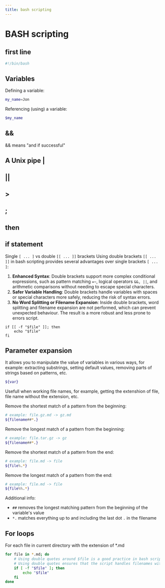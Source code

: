 ```yaml
---
title: bash scripting
---
```


# BASH scripting

## first line
```bash
#!/bin/bash
```

## Variables
Defining a variable:
```bash
my_name=Jon
```

Referencing (using) a variable:
```bash
$my_name
```



## &&
&& means "and if successful"

## A Unix pipe |

## ||

## >

## ; 

## then

## if statement

Single `[ ... ]` vs double `[[ ... ]]` brackets
Using double brackets `[[ ... ]]` in bash scripting provides several advantages over single brackets `[ ... ]`:
1. **Enhanced Syntax**: Double brackets support more complex conditional expressions, such as pattern matching `=~`, logical operators `&&, ||`, and arithmetic comparisons without needing to escape special characters.
2. **Safer Variable Handling**: Double brackets handle variables with spaces or special characters more safely, reducing the risk of syntax errors.
3. **No Word Splitting or Filename Expansion**: Inside double brackets, word splitting and filename expansion are not performed, which can prevent unexpected behaviour.
The result is a more robust and less prone to errors script.
```
if [[ -f "$file" ]]; then
    echo "$file"
fi
```

## Parameter expansion
It allows you to manipulate the value of variables in various ways, for example: extracting substrings, setting default values, removing parts of strings based on patterns, etc.

```bash
${var}
```

Usefull when working file names, for example, getting the extenshion of file, file name without the extension, etc.

Remove the shortest match of a pattern from the beginning:

```bash
# example: file.gz.md -> gz.md
${filename##*.} 
```

Remove the longest match of a pattern from the beginning:

```bash
# example: file.tar.gz -> gz
${filename##*.}
```

Remove the shortest match of a pattern from the end:

```bash
# example: file.md -> file
${file%.*}
```

Remove the longest match of a pattern from the end:
```bash
# example: file.md -> file
${file%%.*}
```

Additional info:

* `##` removes the longest matching pattern from the beginning of the variable's value
* `*.` matches everything up to and including the last dot `.` in the filename

## For loops

For each file in current directory with the extension of *.md
```bash
for file in *.md; do 
    # Using double quotes around $file is a good practice in bash scripting.
    # Using double quotes ensures that the script handles filenames with spaces or special characters correctly
    if [ -f "$file" ]; then 
        echo "$file"
    fi 
done
```